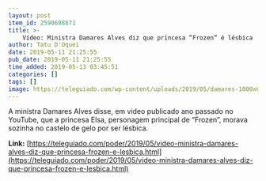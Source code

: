 ```yaml
---
layout: post
item_id: 2590698871
title: >-
    Vídeo: Ministra Damares Alves diz que princesa “Frozen” é lésbica
author: Tatu D'Oquei
date: 2019-05-11 21:25:55
pub_date: 2019-05-11 21:25:55
time_added: 2019-05-13 03:45:51
categories: []
tags: []
image: https://teleguiado.com/wp-content/uploads/2019/05/damares-1000x600.jpg
---
```


A ministra Damares Alves disse, em video publicado ano passado no YouTube, que a princesa Elsa, personagem principal de “Frozen”, morava sozinha no castelo de gelo por ser lésbica.

**Link:** [https://teleguiado.com/poder/2019/05/video-ministra-damares-alves-diz-que-princesa-frozen-e-lesbica.html](https://teleguiado.com/poder/2019/05/video-ministra-damares-alves-diz-que-princesa-frozen-e-lesbica.html)

